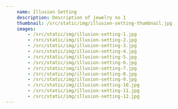 ```yaml
---
    name: Illusion Setting
    description: Description of jewelry no 1
    thumbnail: /src/static/img/illusion-setting-thumbnail.jpg
    images:
        - /src/static/img/illusion-setting-1.jpg
        - /src/static/img/illusion-setting-2.jpg
        - /src/static/img/illusion-setting-3.jpg
        - /src/static/img/illusion-setting-4.jpg
        - /src/static/img/illusion-setting-5.jpg
        - /src/static/img/illusion-setting-6.jpg
        - /src/static/img/illusion-setting-7.jpg
        - /src/static/img/illusion-setting-8.jpg
        - /src/static/img/illusion-setting-9.jpg
        - /src/static/img/illusion-setting-10.jpg
        - /src/static/img/illusion-setting-11.jpg
        - /src/static/img/illusion-setting-12.jpg
---
```

